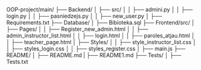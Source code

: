 OOP-project/main/
├── Backend/
│   ├── src/
│   │   ├── admini.py
│   │   ├── login.py
│   │   ├── pasniedzejs.py
│   │   ├── new_user.py
│   ├── Requirements.txt
├── Database/
│   ├── Bibioteka.sql
├── Frontend/src/
│   ├── Pages/
│   │   ├── Register_new_admin.html
│   │   ├── admin_instructor_list.html
│   │   ├── login.html
│   │   ├── paroles_atjau.html
│   │   ├── teacher_page.html
│   ├── Styles/
│   │   ├── style_instructor_list.css
│   │   ├── styles_login.css
│   │   ├── styles_register.css
│   ├── main.js
├── README/
│   ├── README.md
|   ├── README1.md
├── Tests/
│   ├── Tests.txt
